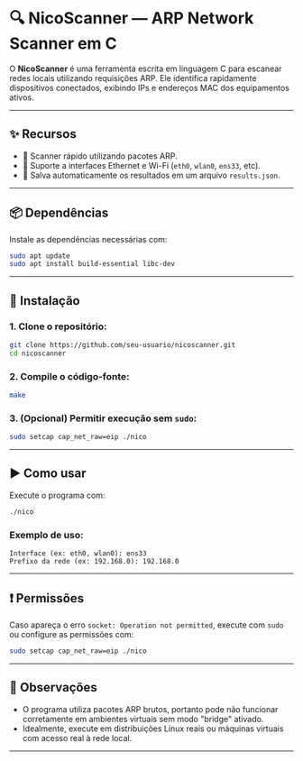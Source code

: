 # 🔍 NicoScanner — ARP Network Scanner em C

O **NicoScanner** é uma ferramenta escrita em linguagem C para escanear redes locais utilizando requisições ARP. Ele identifica rapidamente dispositivos conectados, exibindo IPs e endereços MAC dos equipamentos ativos.

---

## ✨ Recursos

- 🚀 Scanner rápido utilizando pacotes ARP.
- 📡 Suporte a interfaces Ethernet e Wi-Fi (`eth0`, `wlan0`, `ens33`, etc).
- 📝 Salva automaticamente os resultados em um arquivo `results.json`.

---

## 📦 Dependências

Instale as dependências necessárias com:

```bash
sudo apt update
sudo apt install build-essential libc-dev
```

---

## 🚀 Instalação

### 1. Clone o repositório:

```bash
git clone https://github.com/seu-usuario/nicoscanner.git
cd nicoscanner
```

### 2. Compile o código-fonte:

```bash
make
```

### 3. (Opcional) Permitir execução sem `sudo`:

```bash
sudo setcap cap_net_raw=eip ./nico
```

---

## ▶️ Como usar

Execute o programa com:

```bash
./nico
```

### Exemplo de uso:

```text
Interface (ex: eth0, wlan0): ens33
Prefixo da rede (ex: 192.168.0): 192.168.0
```

---

## ❗ Permissões

Caso apareça o erro `socket: Operation not permitted`, execute com `sudo` ou configure as permissões com:

```bash
sudo setcap cap_net_raw=eip ./nico
```

---

## 🧠 Observações

- O programa utiliza pacotes ARP brutos, portanto pode não funcionar corretamente em ambientes virtuais sem modo "bridge" ativado.
- Idealmente, execute em distribuições Linux reais ou máquinas virtuais com acesso real à rede local.

---

